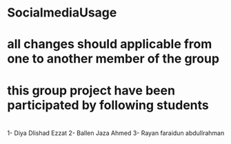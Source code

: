 # SocialmediaUsage
# all changes should applicable from one to another member of the group
#
# this group project have been participated by following students
 #
 1- Diya Dlishad Ezzat
 2- Ballen Jaza Ahmed
 3- Rayan faraidun abdullrahman
 #
